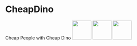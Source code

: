 # CheapDino
Cheap People with Cheap Dino
  [<img src="" width="60" height="60"/>](https://github.com/undefined)  [<img src="" width="60" height="60"/>](https://github.com/TarunTomar122)  [<img src="" width="60" height="60"/>](https://github.com/TarunTomar122)